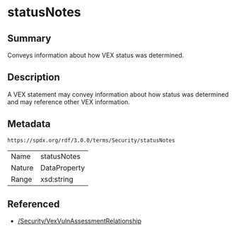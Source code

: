 <!-- Automatically generated by spec-parser v2.1.0 on 2024-06-17T15:44:58.460830+00:00 -->
<!-- SPDX-License-Identifier: Community-Spec-1.0 -->

# statusNotes

## Summary

Conveys information about how VEX status was determined.


## Description

A VEX statement may convey information about how status was determined and may reference other VEX information.


## Metadata

`https://spdx.org/rdf/3.0.0/terms/Security/statusNotes`


| | |
|---|---|
| Name | statusNotes |
| Nature | DataProperty |
| Range | xsd:string |




## Referenced

- [/Security/VexVulnAssessmentRelationship](../../Security/Classes/VexVulnAssessmentRelationship.md)

